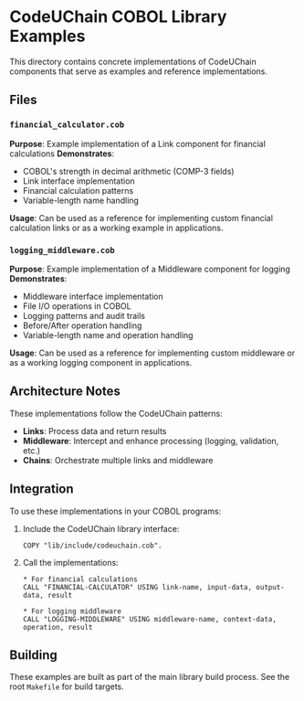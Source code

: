 # CodeUChain COBOL Library Examples

This directory contains concrete implementations of CodeUChain components that serve as examples and reference implementations.

## Files

### `financial_calculator.cob`
**Purpose**: Example implementation of a Link component for financial calculations
**Demonstrates**:
- COBOL's strength in decimal arithmetic (COMP-3 fields)
- Link interface implementation
- Financial calculation patterns
- Variable-length name handling

**Usage**: Can be used as a reference for implementing custom financial calculation links or as a working example in applications.

### `logging_middleware.cob`
**Purpose**: Example implementation of a Middleware component for logging
**Demonstrates**:
- Middleware interface implementation
- File I/O operations in COBOL
- Logging patterns and audit trails
- Before/After operation handling
- Variable-length name and operation handling

**Usage**: Can be used as a reference for implementing custom middleware or as a working logging component in applications.

## Architecture Notes

These implementations follow the CodeUChain patterns:

- **Links**: Process data and return results
- **Middleware**: Intercept and enhance processing (logging, validation, etc.)
- **Chains**: Orchestrate multiple links and middleware

## Integration

To use these implementations in your COBOL programs:

1. Include the CodeUChain library interface:
   ```cobol
   COPY "lib/include/codeuchain.cob".
   ```

2. Call the implementations:
   ```cobol
   * For financial calculations
   CALL "FINANCIAL-CALCULATOR" USING link-name, input-data, output-data, result

   * For logging middleware
   CALL "LOGGING-MIDDLEWARE" USING middleware-name, context-data, operation, result
   ```

## Building

These examples are built as part of the main library build process. See the root `Makefile` for build targets.
